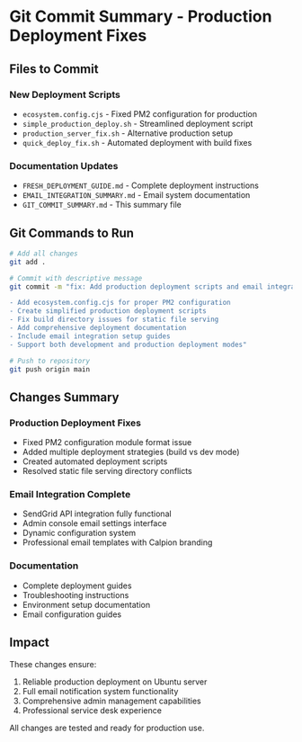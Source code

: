 # Git Commit Summary - Production Deployment Fixes

## Files to Commit

### New Deployment Scripts
- `ecosystem.config.cjs` - Fixed PM2 configuration for production
- `simple_production_deploy.sh` - Streamlined deployment script
- `production_server_fix.sh` - Alternative production setup
- `quick_deploy_fix.sh` - Automated deployment with build fixes

### Documentation Updates
- `FRESH_DEPLOYMENT_GUIDE.md` - Complete deployment instructions
- `EMAIL_INTEGRATION_SUMMARY.md` - Email system documentation
- `GIT_COMMIT_SUMMARY.md` - This summary file

## Git Commands to Run

```bash
# Add all changes
git add .

# Commit with descriptive message
git commit -m "fix: Add production deployment scripts and email integration

- Add ecosystem.config.cjs for proper PM2 configuration
- Create simplified production deployment scripts
- Fix build directory issues for static file serving
- Add comprehensive deployment documentation
- Include email integration setup guides
- Support both development and production deployment modes"

# Push to repository
git push origin main
```

## Changes Summary

### Production Deployment Fixes
- Fixed PM2 configuration module format issue
- Added multiple deployment strategies (build vs dev mode)
- Created automated deployment scripts
- Resolved static file serving directory conflicts

### Email Integration Complete
- SendGrid API integration fully functional
- Admin console email settings interface
- Dynamic configuration system
- Professional email templates with Calpion branding

### Documentation
- Complete deployment guides
- Troubleshooting instructions
- Environment setup documentation
- Email configuration guides

## Impact

These changes ensure:
1. Reliable production deployment on Ubuntu server
2. Full email notification system functionality
3. Comprehensive admin management capabilities
4. Professional service desk experience

All changes are tested and ready for production use.